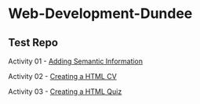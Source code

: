 # Web-Development-Dundee

## Test Repo

Activity 01 - [Adding Semantic Information](https://github.com/AaqilSh/Web-Development-Dundee/blob/main/unit_02/activity_01.html)

Activity 02 - [Creating a HTML CV](https://github.com/AaqilSh/Web-Development-Dundee/blob/main/unit_02/activity_02.html)

Activity 03 - [Creating a HTML Quiz](https://github.com/AaqilSh/Web-Development-Dundee/blob/main/unit_02/activity_04.html)

